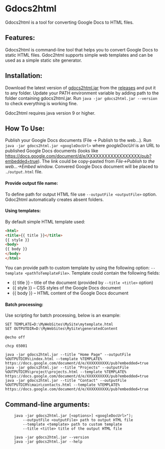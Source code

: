 # Gdocs2html
Gdocs2html is a tool for converting Google Docs to HTML files.

## Features:
Gdocs2html is command-line tool that helps you to convert Google Docs to static HTML files. Gdoc2html supports simple web templates and can be used as a simple static site generator.

## Installation:
Download the latest version of [gdocs2html.jar](https://github.com/pavel-chumakou/gdocs2html/releases/download/1.0.0/gdocs2html.jar) from the [releases](https://github.com/pavel-chumakou/gdocs2html/releases) and put it to any folder. Update your PATH environment variable by adding path to the folder containing gdocs2html.jar. Run ```java -jar gdocs2html.jar --version``` to check everything is working fine.

Gdoc2html requires java version 9 or higher.

## How To Use:
Publish your Google Docs documents (File -> Publish to the web...).
Run ```java -jar gdocs2html.jar <googleDocUrl>``` where _googleDocUrl_ is an URL to published Google Docs documents (looks like https://docs.google.com/document/d/e/XXXXXXXXXXXXXXXXXX/pub?embedded=true). The link could be copy-pasted from _File->Publish to the web...->Embed_ window.
Convered Google Docs document will be placed to ```./output.html``` file.

#### Provide output file name:
To define path for output HTML file use ```--outputFile <outputFile>``` option. Gdoc2html automatically creates absent folders.

#### Using templates:
By default simple HTML template used:
```html
<html>
<title>{{ title }}</title>
{{ style }}
<body>
{{ body }}
</body>
</html>
```
You can provide path to custom template by using the following option: ```--template <pathToTemplateFile>```.
Template could contain the following fields:
- {{ title }} – title of the document (provided by ```--title <title>``` option)
- {{ style }} – CSS styles of the Google Docs document
- {{ body }} – HTML content of the Google Docs document

#### Batch processing:
Use scripting for batch processing, below is an example:
```
SET TEMPLATE=D:\MyWebSites\MySite\mytemplate.html
SET OUTPUTDIR=D:\MyWebSites\MySite\generatedContent

@echo off

chcp 65001

java -jar gdocs2html.jar --title "Home Page" --outputFile %OUTPUTDIR%\index.html --template %TEMPLATE% https://docs.google.com/document/d/e/XXXXXXXXXX/pub?embedded=true
java -jar gdocs2html.jar --title "Projects" --outputFile %OUTPUTDIR%\project\projects.html --template %TEMPLATE% https://docs.google.com/document/d/e/XXXXXXXXXX/pub?embedded=true
java -jar gdocs2html.jar --title "Contact" --outputFile %OUTPUTDIR%\main\contacts.html --template %TEMPLATE% https://docs.google.com/document/d/e/XXXXXXXXXX/pub?embedded=true
```

## Command-line arguments:
```
    java -jar gdocs2html.jar [<options>] <googleDocUrl>");
        --outputFile <outputFile> path to output HTML file
        --template <template> path to custom template
        --title <title> title of the output HTML file

    java -jar gdocs2html.jar --version
    java -jar gdocs2html.jar --help
```




